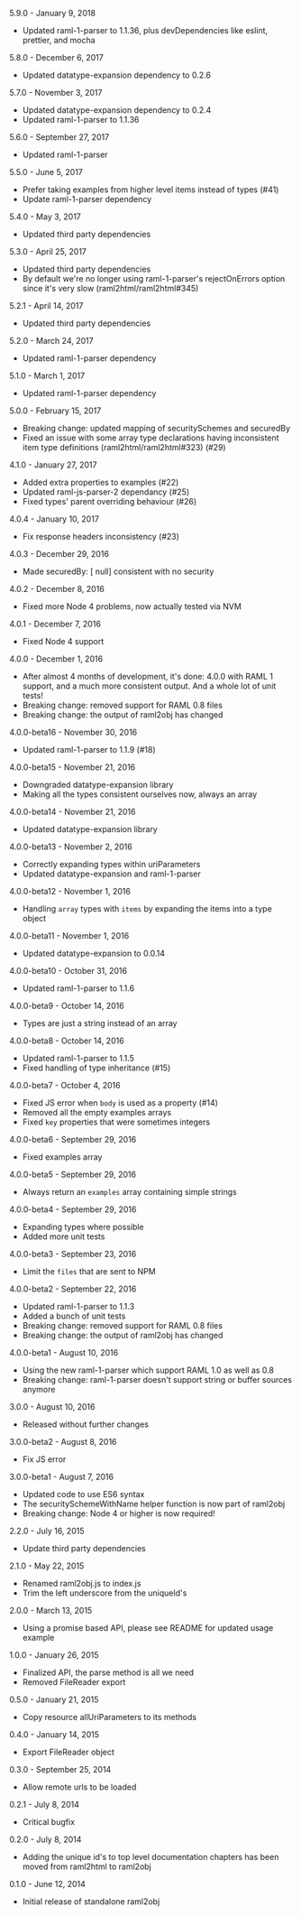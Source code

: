 5.9.0 - January 9, 2018
- Updated raml-1-parser to 1.1.36, plus devDependencies like eslint, prettier, and mocha

5.8.0 - December 6, 2017
- Updated datatype-expansion dependency to 0.2.6

5.7.0 - November 3, 2017
- Updated datatype-expansion dependency to 0.2.4
- Updated raml-1-parser to 1.1.36

5.6.0 - September 27, 2017
- Updated raml-1-parser

5.5.0 - June 5, 2017
- Prefer taking examples from higher level items instead of types (#41)
- Update raml-1-parser dependency

5.4.0 - May 3, 2017
- Updated third party dependencies

5.3.0 - April 25, 2017
- Updated third party dependencies
- By default we're no longer using raml-1-parser's rejectOnErrors option since it's very slow (raml2html/raml2html#345)

5.2.1 - April 14, 2017
- Updated third party dependencies

5.2.0 - March 24, 2017
- Updated raml-1-parser dependency

5.1.0 - March 1, 2017
- Updated raml-1-parser dependency

5.0.0 - February 15, 2017
- Breaking change: updated mapping of securitySchemes and securedBy
- Fixed an issue with some array type declarations having inconsistent item type definitions (raml2html/raml2html#323) (#29)

4.1.0 - January 27, 2017
- Added extra properties to examples (#22)
- Updated raml-js-parser-2 dependancy (#25)
- Fixed types' parent overriding behaviour (#26)

4.0.4 - January 10, 2017
- Fix response headers inconsistency (#23)

4.0.3 - December 29, 2016
- Made securedBy: [ null] consistent with no security

4.0.2 - December 8, 2016
- Fixed more Node 4 problems, now actually tested via NVM

4.0.1 - December 7, 2016
- Fixed Node 4 support

4.0.0 - December 1, 2016
- After almost 4 months of development, it's done: 4.0.0 with RAML 1 support, and a much more consistent output. And a whole lot of unit tests!
- Breaking change: removed support for RAML 0.8 files
- Breaking change: the output of raml2obj has changed

4.0.0-beta16 - November 30, 2016
- Updated raml-1-parser to 1.1.9 (#18)

4.0.0-beta15 - November 21, 2016
- Downgraded datatype-expansion library
- Making all the types consistent ourselves now, always an array

4.0.0-beta14 - November 21, 2016
- Updated datatype-expansion library

4.0.0-beta13 - November 2, 2016
- Correctly expanding types within uriParameters
- Updated datatype-expansion and raml-1-parser

4.0.0-beta12 - November 1, 2016
- Handling `array` types with `items` by expanding the items into a type object

4.0.0-beta11 - November 1, 2016
- Updated datatype-expansion to 0.0.14

4.0.0-beta10 - October 31, 2016
- Updated raml-1-parser to 1.1.6

4.0.0-beta9 - October 14, 2016
- Types are just a string instead of an array

4.0.0-beta8 - October 14, 2016
- Updated raml-1-parser to 1.1.5
- Fixed handling of type inheritance (#15)

4.0.0-beta7 - October 4, 2016
- Fixed JS error when `body` is used as a property (#14)
- Removed all the empty examples arrays
- Fixed `key` properties that were sometimes integers

4.0.0-beta6 - September 29, 2016
- Fixed examples array

4.0.0-beta5 - September 29, 2016
- Always return an `examples` array containing simple strings

4.0.0-beta4 - September 29, 2016
- Expanding types where possible
- Added more unit tests

4.0.0-beta3 - September 23, 2016
- Limit the `files` that are sent to NPM

4.0.0-beta2 - September 22, 2016
- Updated raml-1-parser to 1.1.3
- Added a bunch of unit tests
- Breaking change: removed support for RAML 0.8 files
- Breaking change: the output of raml2obj has changed

4.0.0-beta1 - August 10, 2016
- Using the new raml-1-parser which support RAML 1.0 as well as 0.8
- Breaking change: raml-1-parser doesn't support string or buffer sources anymore

3.0.0 - August 10, 2016
- Released without further changes

3.0.0-beta2 - August 8, 2016
- Fix JS error

3.0.0-beta1 - August 7, 2016
- Updated code to use ES6 syntax
- The securitySchemeWithName helper function is now part of raml2obj
- Breaking change: Node 4 or higher is now required!

2.2.0 - July 16, 2015
- Update third party dependencies

2.1.0 - May 22, 2015
- Renamed raml2obj.js to index.js
- Trim the left underscore from the uniqueId's

2.0.0 - March 13, 2015
- Using a promise based API, please see README for updated usage example

1.0.0 - January 26, 2015
- Finalized API, the parse method is all we need
- Removed FileReader export

0.5.0 - January 21, 2015
- Copy resource allUriParameters to its methods

0.4.0 - January 14, 2015
- Export FileReader object

0.3.0 - September 25, 2014
- Allow remote urls to be loaded

0.2.1 - July 8, 2014
- Critical bugfix

0.2.0 - July 8, 2014
- Adding the unique id's to top level documentation chapters has been moved from raml2html to raml2obj

0.1.0 - June 12, 2014
- Initial release of standalone raml2obj
